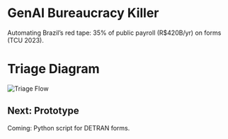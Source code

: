 # GenAI Bureaucracy Killer
Automating Brazil’s red tape: 35% of public payroll (R$420B/yr) on forms (TCU 2023).

# Triage Diagram 

![Triage Flow](https://github.com/Santixai/genai-burocracia/blob/main/mermaid-diagram.svg?raw=true)


## Next: Prototype
Coming: Python script for DETRAN forms.
